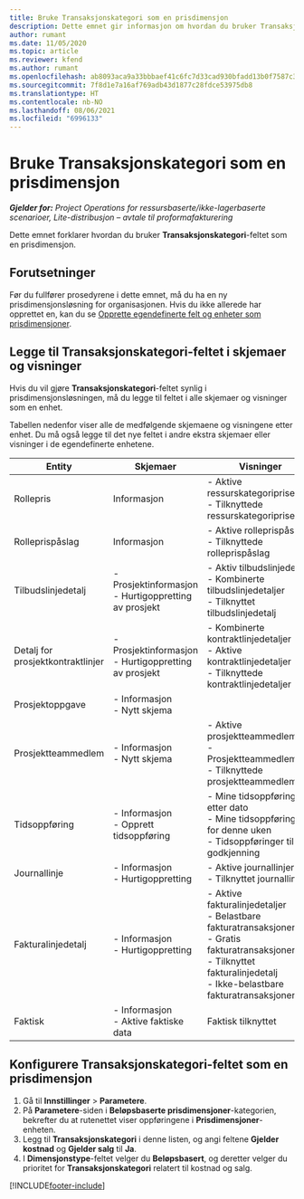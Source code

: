 ```yaml
---
title: Bruke Transaksjonskategori som en prisdimensjon
description: Dette emnet gir informasjon om hvordan du bruker Transaksjonskategori-feltet som en prisdimensjon.
author: rumant
ms.date: 11/05/2020
ms.topic: article
ms.reviewer: kfend
ms.author: rumant
ms.openlocfilehash: ab8093aca9a33bbbaef41c6fc7d33cad930bfadd13b0f7587c3de9032ac0d630
ms.sourcegitcommit: 7f8d1e7a16af769adb43d1877c28fdce53975db8
ms.translationtype: HT
ms.contentlocale: nb-NO
ms.lasthandoff: 08/06/2021
ms.locfileid: "6996133"
---
```

# <a name="use-transaction-category-as-a-pricing-dimension"></a>Bruke Transaksjonskategori som en prisdimensjon


_**Gjelder for:** Project Operations for ressursbaserte/ikke-lagerbaserte scenarioer, Lite-distribusjon – avtale til proformafakturering_


Dette emnet forklarer hvordan du bruker **Transaksjonskategori**-feltet som en prisdimensjon. 

## <a name="prerequisites"></a>Forutsetninger
Før du fullfører prosedyrene i dette emnet, må du ha en ny prisdimensjonsløsning for organisasjonen. Hvis du ikke allerede har opprettet en, kan du se [Opprette egendefinerte felt og enheter som prisdimensjoner](create-custom-fields-entities-pricing-dimensions.md).

## <a name="add-the-transaction-category-field-to-forms-and-views"></a>Legge til Transaksjonskategori-feltet i skjemaer og visninger
Hvis du vil gjøre **Transaksjonskategori**-feltet synlig i prisdimensjonsløsningen, må du legge til feltet i alle skjemaer og visninger som en enhet.

Tabellen nedenfor viser alle de medfølgende skjemaene og visningene etter enhet. Du må også legge til det nye feltet i andre ekstra skjemaer eller visninger i de egendefinerte enhetene.

|  Entity        | Skjemaer     |Visninger        |
| ------------------------------|---------------------------------|----------------------------------|
|  Rollepris| Informasjon |- Aktive ressurskategoripriser<br> - Tilknyttede ressurskategoripriser |
|  Rolleprispåslag| Informasjon|- Aktive rolleprispåslag<br>- Tilknyttede rolleprispåslag |
|  Tilbudslinjedetalj|- Prosjektinformasjon<br>- Hurtigoppretting av prosjekt| - Aktiv tilbudslinjedetalj<br>- Kombinerte tilbudslinjedetaljer<br>- Tilknyttet tilbudslinjedetalj |
|  Detalj for prosjektkontraktlinjer|- Prosjektinformasjon<br>- Hurtigoppretting av prosjekt|- Kombinerte kontraktlinjedetaljer<br>- Aktive kontraktlinjedetaljer<br>- Tilknyttede kontraktlinjedetaljer |
|  Prosjektoppgave|- Informasjon<br>- Nytt skjema| &nbsp; |
|  Prosjektteammedlem|- Informasjon<br>- Nytt skjema|- Aktive prosjektteammedlemmer<br>- Prosjektteammedlemmer<br>- Tilknyttede prosjektteammedlemmer |
|  Tidsoppføring|- Informasjon<br>- Opprett tidsoppføring|- Mine tidsoppføringer etter dato<br>- Mine tidsoppføringer for denne uken<br>- Tidsoppføringer til godkjenning|
|  Journallinje|- Informasjon<br>- Hurtigoppretting|- Aktive journallinjer<br>- Tilknyttet journallinje|
|  Fakturalinjedetalj|- Informasjon<br>- Hurtigoppretting|- Aktive fakturalinjedetaljer<br>- Belastbare fakturatransaksjoner<br>- Gratis fakturatransaksjoner<br>- Tilknyttet fakturalinjedetalj <br>- Ikke-belastbare fakturatransaksjoner|
|  Faktisk|- Informasjon<br>- Aktive faktiske data| Faktisk tilknyttet |

## <a name="set-up-the-transaction-category-field-as-a-pricing-dimension"></a>Konfigurere Transaksjonskategori-feltet som en prisdimensjon

1. Gå til **Innstillinger** > **Parametere**. 
2. På **Parametere**-siden i **Beløpsbaserte prisdimensjoner**-kategorien, bekrefter du at rutenettet viser oppføringene i **Prisdimensjoner**-enheten.
3. Legg til **Transaksjonskategori** i denne listen, og angi feltene **Gjelder kostnad** og **Gjelder salg** til **Ja**.
4. I **Dimensjonstype**-feltet velger du **Beløpsbasert**, og deretter velger du prioritet for **Transaksjonskategori** relatert til kostnad og salg.


[!INCLUDE[footer-include](../includes/footer-banner.md)]